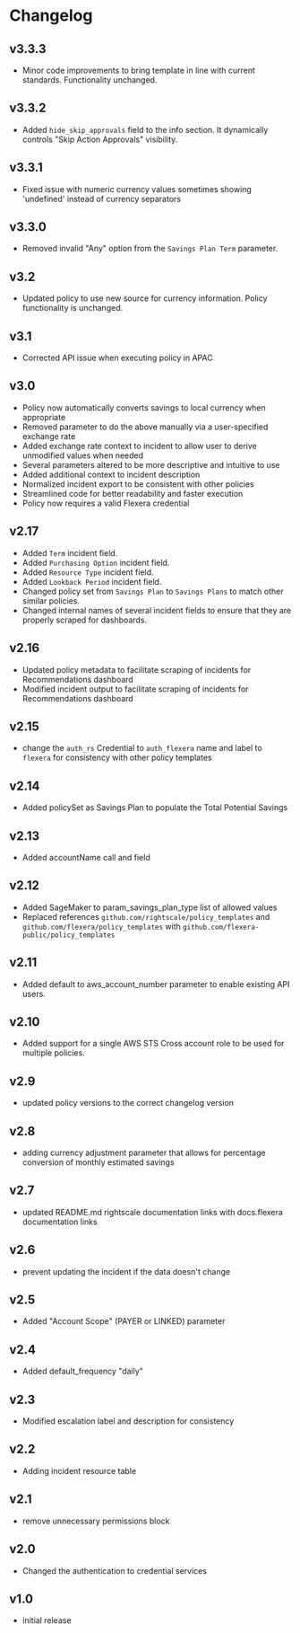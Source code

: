 # Changelog

## v3.3.3

- Minor code improvements to bring template in line with current standards. Functionality unchanged.

## v3.3.2

- Added `hide_skip_approvals` field to the info section. It dynamically controls "Skip Action Approvals" visibility.

## v3.3.1

- Fixed issue with numeric currency values sometimes showing 'undefined' instead of currency separators

## v3.3.0

- Removed invalid "Any" option from the `Savings Plan Term` parameter.

## v3.2

- Updated policy to use new source for currency information. Policy functionality is unchanged.

## v3.1

- Corrected API issue when executing policy in APAC

## v3.0

- Policy now automatically converts savings to local currency when appropriate
- Removed parameter to do the above manually via a user-specified exchange rate
- Added exchange rate context to incident to allow user to derive unmodified values when needed
- Several parameters altered to be more descriptive and intuitive to use
- Added additional context to incident description
- Normalized incident export to be consistent with other policies
- Streamlined code for better readability and faster execution
- Policy now requires a valid Flexera credential

## v2.17

- Added `Term` incident field.
- Added `Purchasing Option` incident field.
- Added `Resource Type` incident field.
- Added `Lookback Period` incident field.
- Changed policy set from `Savings Plan` to `Savings Plans` to match other similar policies.
- Changed internal names of several incident fields to ensure that they are properly scraped for dashboards.

## v2.16

- Updated policy metadata to facilitate scraping of incidents for Recommendations dashboard
- Modified incident output to facilitate scraping of incidents for Recommendations dashboard

## v2.15

- change the `auth_rs` Credential to `auth_flexera` name and label to `flexera` for consistency with other policy templates

## v2.14

- Added policySet as Savings Plan to populate the Total Potential Savings

## v2.13

- Added accountName call and field

## v2.12

- Added SageMaker to param_savings_plan_type list of allowed values
- Replaced references `github.com/rightscale/policy_templates` and `github.com/flexera/policy_templates` with `github.com/flexera-public/policy_templates`

## v2.11

- Added default to aws_account_number parameter to enable existing API users.

## v2.10

- Added support for a single AWS STS Cross account role to be used for multiple policies.

## v2.9

- updated policy versions to the correct changelog version

## v2.8

- adding currency adjustment parameter that allows for percentage conversion of monthly estimated savings

## v2.7

- updated README.md rightscale documentation links with docs.flexera documentation links

## v2.6

- prevent updating the incident if the data doesn't change

## v2.5

- Added "Account Scope" (PAYER or LINKED) parameter

## v2.4

- Added default_frequency "daily"

## v2.3

- Modified escalation label and description for consistency

## v2.2

- Adding incident resource table

## v2.1

- remove unnecessary permissions block

## v2.0

- Changed the authentication to credential services

## v1.0

- initial release
